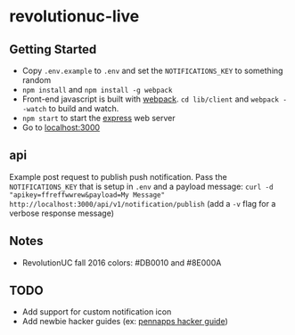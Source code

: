 # revolutionuc-live

## Getting Started

* Copy `.env.example` to `.env` and set the `NOTIFICATIONS_KEY` to something random
* `npm install` and `npm install -g webpack`
* Front-end javascript is built with [webpack](https://github.com/webpack/webpack). `cd lib/client` and `webpack --watch` to build and watch.
* `npm start` to start the [express](https://github.com/expressjs/express/) web server
* Go to [localhost:3000](http://localhost:3000/)

## api

Example post request to publish push notification. Pass the `NOTIFICATIONS_KEY` that is setup in `.env` and a payload message: `curl -d "apikey=ffreffwwrew&payload=My Message" http://localhost:3000/api/v1/notification/publish` (add a `-v` flag for a verbose response message)

## Notes

- RevolutionUC fall 2016 colors: #DB0010 and #8E000A

## TODO

- Add support for custom notification icon
- Add newbie hacker guides (ex: [pennapps hacker guide](http://mentoring.pennapps.com/guide/))
